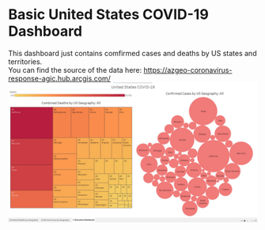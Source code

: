 # Basic United States COVID-19 Dashboard
This dashboard just contains comfirmed cases and deaths by US states and territories. 
<br/>
You can find the source of the data here: https://azgeo-coronavirus-response-agic.hub.arcgis.com/
![Screen Shot](https://github.com/toasted-marshmallow/Tableau-Practice/blob/main/US-COVID-Simple-Dashboard/Dashboard%20Screenshot.jpg)
